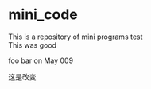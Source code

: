 # mini_code
This is a repository of mini programs 
test  
This was good 

foo bar on May 009



这是改变

